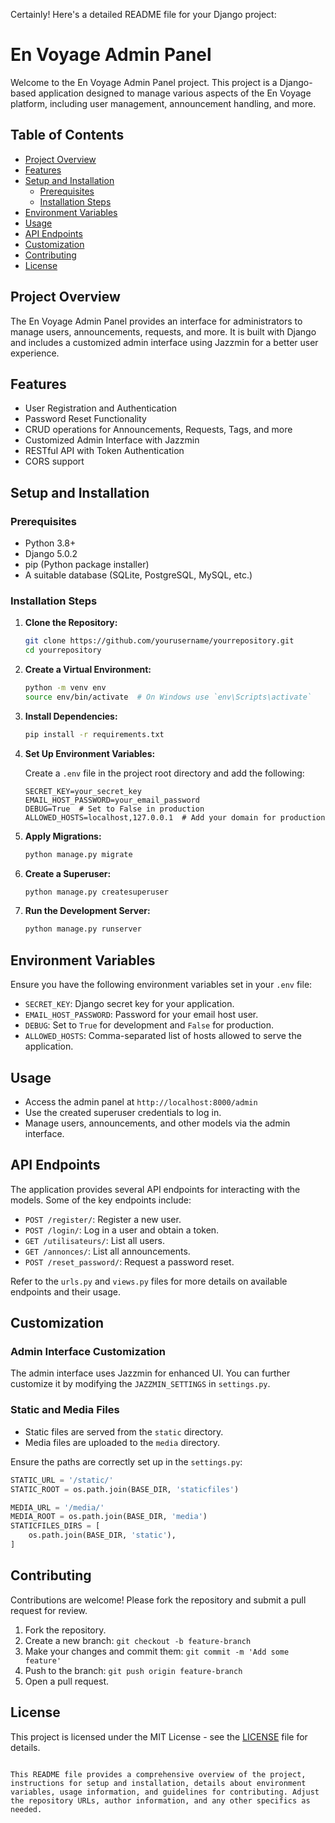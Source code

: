 Certainly! Here's a detailed README file for your Django project:

# En Voyage Admin Panel

Welcome to the En Voyage Admin Panel project. This project is a Django-based application designed to manage various aspects of the En Voyage platform, including user management, announcement handling, and more.

## Table of Contents

- [Project Overview](#project-overview)
- [Features](#features)
- [Setup and Installation](#setup-and-installation)
  - [Prerequisites](#prerequisites)
  - [Installation Steps](#installation-steps)
- [Environment Variables](#environment-variables)
- [Usage](#usage)
- [API Endpoints](#api-endpoints)
- [Customization](#customization)
- [Contributing](#contributing)
- [License](#license)

## Project Overview

The En Voyage Admin Panel provides an interface for administrators to manage users, announcements, requests, and more. It is built with Django and includes a customized admin interface using Jazzmin for a better user experience.

## Features

- User Registration and Authentication
- Password Reset Functionality
- CRUD operations for Announcements, Requests, Tags, and more
- Customized Admin Interface with Jazzmin
- RESTful API with Token Authentication
- CORS support

## Setup and Installation

### Prerequisites

- Python 3.8+
- Django 5.0.2
- pip (Python package installer)
- A suitable database (SQLite, PostgreSQL, MySQL, etc.)

### Installation Steps

1. **Clone the Repository:**

   ```sh
   git clone https://github.com/yourusername/yourrepository.git
   cd yourrepository
   ```

2. **Create a Virtual Environment:**

   ```sh
   python -m venv env
   source env/bin/activate  # On Windows use `env\Scripts\activate`
   ```

3. **Install Dependencies:**

   ```sh
   pip install -r requirements.txt
   ```

4. **Set Up Environment Variables:**

   Create a `.env` file in the project root directory and add the following:

   ```env
   SECRET_KEY=your_secret_key
   EMAIL_HOST_PASSWORD=your_email_password
   DEBUG=True  # Set to False in production
   ALLOWED_HOSTS=localhost,127.0.0.1  # Add your domain for production
   ```

5. **Apply Migrations:**

   ```sh
   python manage.py migrate
   ```

6. **Create a Superuser:**

   ```sh
   python manage.py createsuperuser
   ```

7. **Run the Development Server:**

   ```sh
   python manage.py runserver
   ```

## Environment Variables

Ensure you have the following environment variables set in your `.env` file:

- `SECRET_KEY`: Django secret key for your application.
- `EMAIL_HOST_PASSWORD`: Password for your email host user.
- `DEBUG`: Set to `True` for development and `False` for production.
- `ALLOWED_HOSTS`: Comma-separated list of hosts allowed to serve the application.

## Usage

- Access the admin panel at `http://localhost:8000/admin`
- Use the created superuser credentials to log in.
- Manage users, announcements, and other models via the admin interface.

## API Endpoints

The application provides several API endpoints for interacting with the models. Some of the key endpoints include:

- `POST /register/`: Register a new user.
- `POST /login/`: Log in a user and obtain a token.
- `GET /utilisateurs/`: List all users.
- `GET /annonces/`: List all announcements.
- `POST /reset_password/`: Request a password reset.

Refer to the `urls.py` and `views.py` files for more details on available endpoints and their usage.

## Customization

### Admin Interface Customization

The admin interface uses Jazzmin for enhanced UI. You can further customize it by modifying the `JAZZMIN_SETTINGS` in `settings.py`.

### Static and Media Files

- Static files are served from the `static` directory.
- Media files are uploaded to the `media` directory.

Ensure the paths are correctly set up in the `settings.py`:

```python
STATIC_URL = '/static/'
STATIC_ROOT = os.path.join(BASE_DIR, 'staticfiles')

MEDIA_URL = '/media/'
MEDIA_ROOT = os.path.join(BASE_DIR, 'media')
STATICFILES_DIRS = [
    os.path.join(BASE_DIR, 'static'),
]
```

## Contributing

Contributions are welcome! Please fork the repository and submit a pull request for review.

1. Fork the repository.
2. Create a new branch: `git checkout -b feature-branch`
3. Make your changes and commit them: `git commit -m 'Add some feature'`
4. Push to the branch: `git push origin feature-branch`
5. Open a pull request.

## License

This project is licensed under the MIT License - see the [LICENSE](LICENSE) file for details.
```

This README file provides a comprehensive overview of the project, instructions for setup and installation, details about environment variables, usage information, and guidelines for contributing. Adjust the repository URLs, author information, and any other specifics as needed.